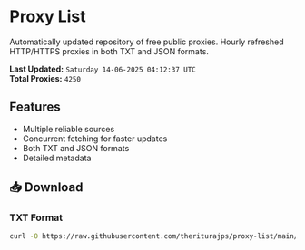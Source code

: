 # Proxy List

Automatically updated repository of free public proxies. Hourly refreshed HTTP/HTTPS proxies in both TXT and JSON formats.

**Last Updated:** `Saturday 14-06-2025 04:12:37 UTC`  
**Total Proxies:** `4250`

## Features
- Multiple reliable sources
- Concurrent fetching for faster updates
- Both TXT and JSON formats
- Detailed metadata

## 📥 Download

### TXT Format
```bash
curl -O https://raw.githubusercontent.com/theriturajps/proxy-list/main/proxies.txt